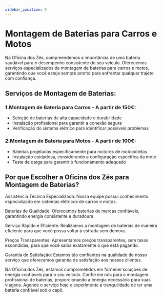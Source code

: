 ```yaml
---
sidebar_position: 9
---
```




# Montagem de Baterias para Carros e Motos 

Na Oficina dos Zés, compreendemos a importância de uma bateria saudável para o desempenho consistente do seu veículo. Oferecemos serviços especializados de montagem de baterias para carros e motos, garantindo que você esteja sempre pronto para enfrentar qualquer trajeto com confiança.



## Serviços de Montagem de Baterias:

### 1.Montagem de Bateria para Carros - A partir de 150€:

- Seleção de baterias de alta capacidade e durabilidade
- Instalação profissional para garantir a conexão segura
- Verificação do sistema elétrico para identificar possíveis problemas

### 2.Montagem de Bateria para Motos - A partir de 100€:

- Baterias projetadas especificamente para motores de motocicletas
- Instalação cuidadosa, considerando a configuração específica da moto
- Teste de carga para garantir o funcionamento adequado

## Por que Escolher a Oficina dos Zés para Montagem de Baterias?

Assistência Técnica Especializada: Nossa equipe possui conhecimento especializado em sistemas elétricos de carros e motos.

Baterias de Qualidade: Oferecemos baterias de marcas confiáveis, garantindo energia consistente e duradoura.

Serviço Rápido e Eficiente: Realizamos a montagem de baterias de maneira eficiente para que você possa voltar à estrada sem demora.

Preços Transparentes: Apresentamos preços transparentes, sem taxas escondidas, para que você saiba exatamente o que está pagando.

Garantia de Satisfação: Estamos tão confiantes na qualidade de nosso serviço que oferecemos garantia de satisfação aos nossos clientes.

Na Oficina dos Zés, estamos comprometidos em fornecer soluções de energia confiáveis para o seu veículo. Confie em nós para a montagem profissional de baterias, proporcionando a energia necessária para suas viagens. Agende o serviço hoje e experimente a tranquilidade de ter uma bateria confiável sob o capô.